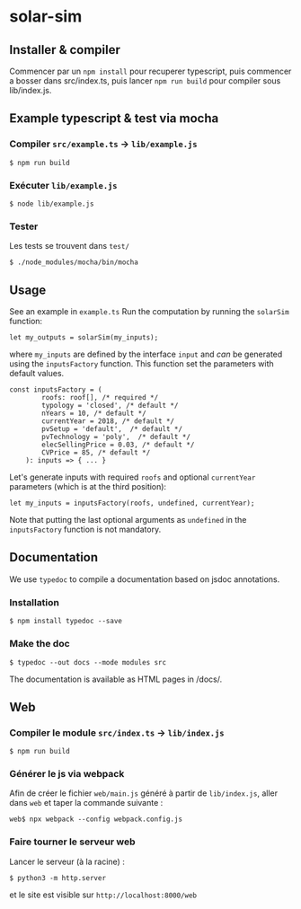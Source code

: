 # solar-sim

## Installer & compiler

Commencer par un ```npm install``` pour recuperer typescript, puis commencer a bosser dans src/index.ts, puis lancer ```npm run build``` pour compiler sous lib/index.js.

## Example typescript & test via mocha

### Compiler `src/example.ts` -> `lib/example.js`

```
$ npm run build
```

### Exécuter `lib/example.js`

```
$ node lib/example.js
```

### Tester

Les tests se trouvent dans `test/`

```
$ ./node_modules/mocha/bin/mocha
```

## Usage

See an example in `example.ts` Run the computation by running the `solarSim` function:

```
let my_outputs = solarSim(my_inputs);
```

where `my_inputs` are defined by the interface `input` and *can* be generated using the `inputsFactory` function. This function set the parameters with default values.  

```
const inputsFactory = (
        roofs: roof[], /* required */
        typology = 'closed', /* default */
        nYears = 10, /* default */
        currentYear = 2018, /* default */
        pvSetup = 'default',  /* default */
        pvTechnology = 'poly',  /* default */
        elecSellingPrice = 0.03, /* default */
        CVPrice = 85, /* default */
    ): inputs => { ... }
```

Let's generate inputs with required `roofs` and optional `currentYear` parameters (which is at the third position):

```
let my_inputs = inputsFactory(roofs, undefined, currentYear);
```

Note that putting the last optional arguments as `undefined` in the `inputsFactory` function is not mandatory.  

## Documentation

We use `typedoc` to compile a documentation based on jsdoc annotations.

### Installation
```
$ npm install typedoc --save
```

### Make the doc
```
$ typedoc --out docs --mode modules src
```

The documentation is available as HTML pages in /docs/.

## Web

### Compiler le module `src/index.ts` -> `lib/index.js`

```
$ npm run build
```

### Générer le js via webpack

Afin de créer le fichier `web/main.js` généré à partir de `lib/index.js`, aller
dans `web` et taper la commande suivante :

```
web$ npx webpack --config webpack.config.js
```

### Faire tourner le serveur web

Lancer le serveur (à la racine) :

```
$ python3 -m http.server
```

et le site est visible sur `http://localhost:8000/web`
